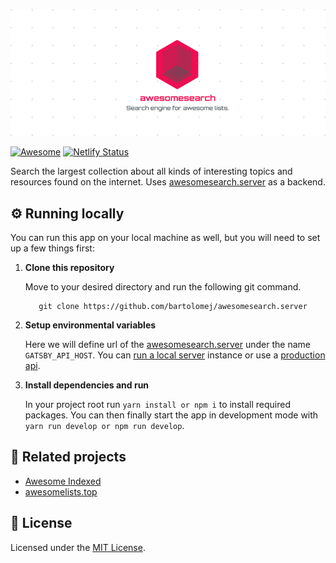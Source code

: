 ![](./src/images/banner.png)

[![Awesome](https://awesome.re/badge-flat2.svg)](https://awesome.re)
[![Netlify Status](https://api.netlify.com/api/v1/badges/0ac05498-6234-4998-acb5-b4493acf362e/deploy-status)](https://app.netlify.com/sites/awesomesearch/deploys)


Search the largest collection about all kinds of interesting topics and resources found on the internet. Uses [awesomesearch.server](https://github.com/bartolomej/awesomesearch-api) as a backend.

## ⚙️ Running locally

You can run this app on your local machine as well, but you will need to set up a few things first:

1. **Clone this repository**

    Move to your desired directory and run the following git command.

    ```shell
       git clone https://github.com/bartolomej/awesomesearch.server
    ```
   
2. **Setup environmental variables**

    Here we will define url of the [awesomesearch.server](https://github.com/bartolomej/awesomesearch.server) under the name `GATSBY_API_HOST`. 
    You can [run a local server](https://github.com/bartolomej/awesomesearch.server#%EF%B8%8F-running-locally) instance or use a [production api](https://api.awesomesearch.in/).
    
4. **Install dependencies and run**

    In your project root run `yarn install or npm i` to install required packages. You can then finally start the app in development mode with `yarn run develop or npm run develop`.
    

## 💜 Related projects

- [Awesome Indexed](https://awesome-indexed.mathew-davies.co.uk/)
- [awesomelists.top](https://awesomelists.top/)


## :memo: License

Licensed under the [MIT License](./LICENSE).
